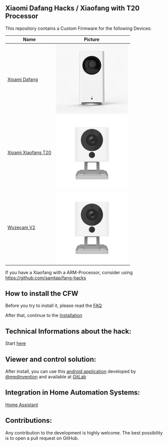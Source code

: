 ## Xiaomi Dafang Hacks / Xiaofang with T20 Processor

This repository contains a Custom Firmware for the following Devices:

Name | Picture
--- | --- 
[Xioami Dafang](/hacks/cfw/dafang/cfw-1.3.bin) | ![Dafang](/dafang.png)
[Xioami Xiaofang T20](/hacks/cfw/xiaofang/cfw-1.0.bin) | ![Xiaofang](/xiaofang.png)
[Wyzecam V2](/hacks/cfw/wyzecam_v2/cfw-1.1.bin) | ![Xiaofang](/xiaofang.png)

If you have a Xiaofang with a ARM-Processor, consider using https://github.com/samtap/fang-hacks


## How to install the CFW

Before you try to install it, please read the [FAQ](/hacks/faq.md)

After that, continue to the
[Installation](/hacks/install_cfw.md)

## Technical Informations about the hack:
Start [here](/hacks/technical.md)

## Viewer and control solution:

After install, you can use this [android application](https://play.google.com/apps/testing/io.ext.medinvention.dafangcam) developed by [@medinvention](https://github.com/mmohamed) and available at [GitLab](https://gitlab.com/mmohamed/DafangCam)

## Integration in Home Automation Systems:
[Home Assistant](/integration/homeassistant/homeassistant.md)

## Contributions:
Any contribution to the development is highly welcome. The best possibility is to open a pull request on GitHub.
